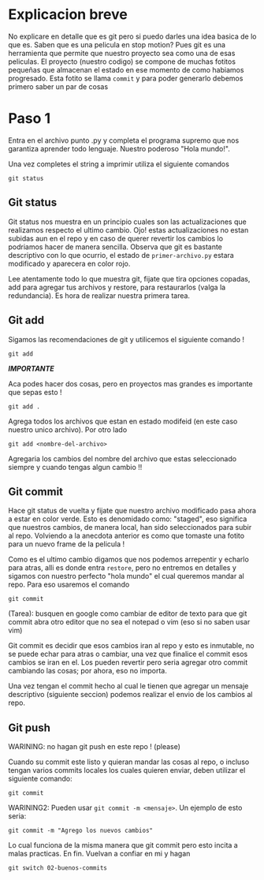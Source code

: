 # Explicacion breve

No explicare en detalle que es git pero si puedo darles una idea basica de lo que es. Saben que es una pelicula en stop motion? Pues git es una herramienta que permite que nuestro proyecto sea como una de esas peliculas. El proyecto (nuestro codigo) se compone de muchas fotitos pequeñas que almacenan el estado en ese momento de como habiamos progresado. Esta fotito se llama `commit` y para poder generarlo debemos primero saber un par de cosas 

# Paso 1 

Entra en el archivo punto .py y completa el programa supremo que nos garantiza aprender todo lenguaje. Nuestro poderoso "Hola mundo!". 

Una vez completes el string a imprimir utiliza el siguiente comandos 

```
git status
```

## Git status

Git status nos muestra en un principio cuales son las actualizaciones que realizamos respecto el ultimo cambio. Ojo! estas actualizaciones no estan subidas aun en el repo y en caso de querer revertir los cambios lo podriamos hacer de manera sencilla. Observa que git es bastante descriptivo con lo que ocurrio, el estado de `primer-archivo.py` estara modificado y aparecera en color rojo.

Lee atentamente todo lo que muestra git, fijate que tira opciones copadas, add para agregar tus archivos y restore, para restaurarlos (valga la redundancia). Es hora de realizar nuestra primera tarea. 

## Git add 

Sigamos las recomendaciones de git y utilicemos el siguiente comando ! 

```
git add
```

***IMPORTANTE***

Aca podes hacer dos cosas, pero en proyectos mas grandes es importante que sepas esto !

```
git add .
```

Agrega todos los archivos que estan en estado modifeid (en este caso nuestro unico archivo). Por otro lado 

```
git add <nombre-del-archivo>
```

Agregaria los cambios del nombre del archivo que estas seleccionado siempre y cuando tengas algun cambio !! 

## Git commit 

Hace git status de vuelta y fijate que nuestro archivo modificado pasa ahora a estar en color verde. Esto es denomidado como: "staged", eso significa que nuestros cambios, de manera local, han sido seleccionados para subir al repo. Volviendo a la anecdota anterior es como que tomaste una fotito para un nuevo frame de la pelicula ! 

Como es el ultimo cambio digamos que nos podemos arrepentir y echarlo para atras, alli es donde entra `restore`, pero no entremos en detalles y sigamos con nuestro perfecto "hola mundo" el cual queremos mandar al repo. Para eso usaremos el comando 

```
git commit
```

(Tarea): busquen en google como cambiar de editor de texto para que git commit abra otro editor que no sea el notepad o vim (eso si no saben usar vim)

Git commit es decidir que esos cambios iran al repo y esto es inmutable, no se puede echar para atras o cambiar, una vez que finalice el commit esos cambios se iran en el. Los pueden revertir pero seria agregar otro commit cambiando las cosas; por ahora, eso no importa. 

Una vez tengan el commit hecho al cual le tienen que agregar un mensaje descriptivo (siguiente seccion) podemos realizar el envio de los cambios al repo.

## Git push 

WARINING: no hagan git push en este repo ! (please)

Cuando su commit este listo y quieran mandar las cosas al repo, o incluso tengan varios commits locales los cuales quieren enviar, deben utilizar el siguiente comando: 

```        
git commit
```

WARINING2: Pueden usar `git commit -m <mensaje>`. Un ejemplo de esto seria:

```
git commit -m "Agrego los nuevos cambios"
```

Lo cual funciona de la misma manera que git commit pero esto incita a malas practicas. En fin. Vuelvan a confiar en mi y hagan

```
git switch 02-buenos-commits
```


